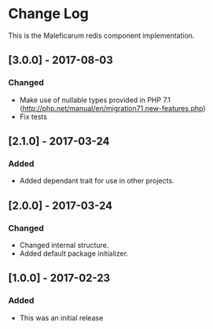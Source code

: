 # Change Log
This is the Maleficarum redis component implementation. 

## [3.0.0] - 2017-08-03
### Changed
- Make use of nullable types provided in PHP 7.1 (http://php.net/manual/en/migration71.new-features.php)
- Fix tests

## [2.1.0] - 2017-03-24
### Added
- Added dependant trait for use in other projects.

## [2.0.0] - 2017-03-24
### Changed
- Changed internal structure.
- Added default package initializer.

## [1.0.0] - 2017-02-23
### Added
- This was an initial release
